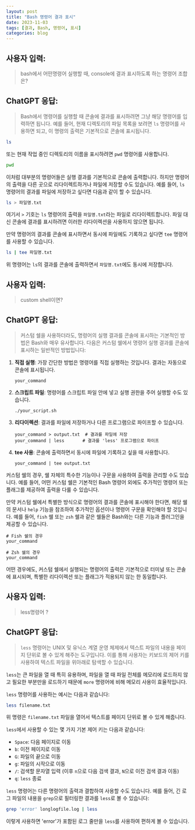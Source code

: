 ```yaml
---
layout: post
title: "Bash 명령어 결과 표시"
date: 2023-11-03
tags: [결과, Bash, 명령어, 표시]
categories: blog
---
```


## 사용자 입력:
> bash에서 어떤명령어 실행할 때, console에 결과 표시하도록 하는 명령어 조합은?

## ChatGPT 응답:
> Bash에서 명령어를 실행할 때 콘솔에 결과를 표시하려면 그냥 해당 명령어를 입력하면 됩니다. 예를 들어, 현재 디렉토리의 파일 목록을 보려면 `ls` 명령어를 사용하면 되고, 이 명령의 출력은 기본적으로 콘솔에 표시됩니다.

```bash
ls
```

또는 현재 작업 중인 디렉토리의 이름을 표시하려면 `pwd` 명령어를 사용합니다.

```bash
pwd
```

이처럼 대부분의 명령어들은 실행 결과를 기본적으로 콘솔에 출력합니다. 하지만 명령어의 출력을 다른 곳으로 리다이렉트하거나 파일에 저장할 수도 있습니다. 예를 들어, `ls` 명령어의 결과를 파일에 저장하고 싶다면 다음과 같이 할 수 있습니다.

```bash
ls > 파일명.txt
```

여기서 `>` 기호는 `ls` 명령어의 출력을 `파일명.txt`라는 파일로 리다이렉트합니다. 파일 대신 콘솔에 결과를 표시하려면 이러한 리다이렉션을 사용하지 않으면 됩니다.

만약 명령어의 결과를 콘솔에 표시하면서 동시에 파일에도 기록하고 싶다면 `tee` 명령어를 사용할 수 있습니다.

```bash
ls | tee 파일명.txt
```

위 명령어는 `ls`의 결과를 콘솔에 출력하면서 `파일명.txt`에도 동시에 저장합니다.

## 사용자 입력:
> custom shell이면?

## ChatGPT 응답:
> 커스텀 쉘을 사용하더라도, 명령어의 실행 결과를 콘솔에 표시하는 기본적인 방법은 Bash와 매우 유사합니다. 다음은 커스텀 쉘에서 명령어 실행 결과를 콘솔에 표시하는 일반적인 방법입니다:

1. **직접 실행**: 가장 간단한 방법은 명령어를 직접 실행하는 것입니다. 결과는 자동으로 콘솔에 표시됩니다.

   ```shell
   your_command
   ```

2. **스크립트 파일**: 명령어를 스크립트 파일 안에 넣고 실행 권한을 주어 실행할 수도 있습니다.

   ```shell
   ./your_script.sh
   ```

3. **리다이렉션**: 결과를 파일에 저장하거나 다른 프로그램으로 파이프할 수 있습니다.

   ```shell
   your_command > output.txt  # 결과를 파일에 저장
   your_command | less       # 결과를 'less' 프로그램으로 파이프
   ```

4. **tee 사용**: 콘솔에 출력하면서 동시에 파일에 기록하고 싶을 때 사용합니다.

   ```shell
   your_command | tee output.txt
   ```

커스텀 쉘의 경우, 쉘 자체의 특수한 기능이나 구문을 사용하여 출력을 관리할 수도 있습니다. 예를 들어, 어떤 커스텀 쉘은 기본적인 Bash 명령어 외에도 추가적인 명령어 또는 플래그를 제공하여 출력을 다룰 수 있습니다.

만약 커스텀 쉘에서 특별한 방식으로 명령어의 결과를 콘솔에 표시해야 한다면, 해당 쉘의 문서나 `help` 기능을 참조하여 추가적인 옵션이나 명령어 구문을 확인해야 할 것입니다. 예를 들어, `fish` 쉘 또는 `zsh` 쉘과 같은 쉘들은 Bash와는 다른 기능과 플러그인을 제공할 수 있습니다.

```shell
# Fish 쉘의 경우
your_command

# Zsh 쉘의 경우
your_command
```

어떤 경우에도, 커스텀 쉘에서 실행되는 명령어의 출력은 기본적으로 터미널 또는 콘솔에 표시되며, 특별한 리다이렉션 또는 플래그가 적용되지 않는 한 동일합니다.

## 사용자 입력:
> less명령어 ?

## ChatGPT 응답:
> `less` 명령어는 UNIX 및 유닉스 계열 운영 체제에서 텍스트 파일의 내용을 페이지 단위로 볼 수 있게 해주는 도구입니다. 이를 통해 사용자는 키보드의 제어 키를 사용하여 텍스트 파일을 위아래로 탐색할 수 있습니다.

`less`는 큰 파일을 열 때 특히 유용하며, 파일을 열 때 파일 전체를 메모리에 로드하지 않고 필요한 부분만을 로드하기 때문에 `more` 명령어에 비해 메모리 사용이 효율적입니다.

`less` 명령어를 사용하는 예시는 다음과 같습니다:

```bash
less filename.txt
```

위 명령은 `filename.txt` 파일을 열어서 텍스트를 페이지 단위로 볼 수 있게 해줍니다.

`less`에서 사용할 수 있는 몇 가지 기본 제어 키는 다음과 같습니다:

- `Space`: 다음 페이지로 이동
- `b`: 이전 페이지로 이동
- `G`: 파일의 끝으로 이동
- `g`: 파일의 시작으로 이동
- `/`: 검색할 문자열 입력 (이후 `n`으로 다음 검색 결과, `N`으로 이전 검색 결과 이동)
- `q`: `less` 종료

`less` 명령어는 다른 명령어의 출력과 결합하여 사용할 수도 있습니다. 예를 들어, 긴 로그 파일의 내용을 `grep`으로 필터링한 결과를 `less`로 볼 수 있습니다:

```bash
grep 'error' longlogfile.log | less
```

이렇게 사용하면 'error'가 포함된 로그 줄만을 `less`를 사용하여 편하게 볼 수 있습니다.

